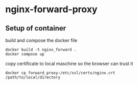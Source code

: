 # nginx-forward-proxy

## Setup of container

build and compose the docker file
```
docker build -t nginx_forward .
docker compose up
```

copy certificate to local maschine so the browser can trust it

```
docker cp forward_proxy:/etc/ssl/certs/nginx.crt /path/to/local/directory
```